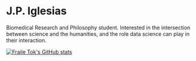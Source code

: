 # J.P. Iglesias

Biomedical Research and Philosophy student. Interested in the intersection between science and the humanities, and the role data science can play in their interaction.

[![Fraile Tok's GitHub stats](https://github-readme-stats.vercel.app/api?username=fraile-tok)](https://github.com/anuraghazra/github-readme-stats)
